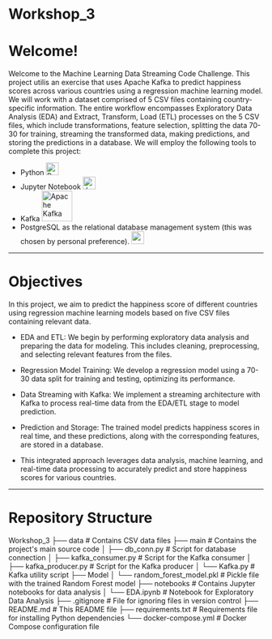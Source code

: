 # Workshop_3
# Welcome!
Welcome to the Machine Learning Data Streaming Code Challenge. This project utilis an exercise that uses Apache Kafka to predict happiness scores across various countries using a regression machine learning model. We will work with a dataset comprised of 5 CSV files containing country-specific information. The entire workflow encompasses Exploratory Data Analysis (EDA) and Extract, Transform, Load (ETL) processes on the 5 CSV files, which include transformations, feature selection, splitting the data 70-30 for training, streaming the transformed data, making predictions, and storing the predictions in a database. We will employ the following tools to complete this project: 
- Python <img src="https://camo.githubusercontent.com/10b1bd6838c581f883d95518a336eea6613b96a55f8b29f7391108633d28c5de/68747470733a2f2f63646e2d69636f6e732d706e672e666c617469636f6e2e636f6d2f3132382f333039382f333039383039302e706e67" alt="Python" width="25"/>
- Jupyter Notebook <img src="https://camo.githubusercontent.com/b077d57822f5450d766a915fd5e97d4f7f0928a0ab6a9d65fc53315bd40b1cbb/68747470733a2f2f75706c6f61642e77696b696d656469612e6f72672f77696b6970656469612f636f6d6d6f6e732f7468756d622f332f33382f4a7570797465725f6c6f676f2e7376672f38383370782d4a7570797465725f6c6f676f2e7376672e706e67" alt="Jupyter Notebook" width="25"/>
- Kafka <img src="https://www.striim.com/wp-content/themes/striim2022/images/connectors_icons/white/kafka.png" alt="Apache Kafka" width="60"/>
- PostgreSQL as the relational database management system (this was chosen by personal preference). <img src="https://camo.githubusercontent.com/da57f50ec8a976bd0704ad504559e1a0ae6f70398a927b1438560c806a45b012/68747470733a2f2f63646e2d69636f6e732d706e672e666c617469636f6e2e636f6d2f3132382f353936382f353936383334322e706e67" width="25"/>
---
# Objectives
In this project, we aim to predict the happiness score of different countries using regression machine learning models based on five CSV files containing relevant data.

- EDA and ETL: We begin by performing exploratory data analysis and preparing the data for modeling. This includes cleaning, preprocessing, and selecting relevant features from the files.

- Regression Model Training: We develop a regression model using a 70-30 data split for training and testing, optimizing its performance.

- Data Streaming with Kafka: We implement a streaming architecture with Kafka to process real-time data from the EDA/ETL stage to model prediction.

- Prediction and Storage: The trained model predicts happiness scores in real time, and these predictions, along with the corresponding features, are stored in a database.

- This integrated approach leverages data analysis, machine learning, and real-time data processing to accurately predict and store happiness scores for various countries.

---
# Repository Structure
Workshop_3
├── data                                # Contains CSV data files
├── main                                # Contains the project's main source code
│   ├── db_conn.py                      # Script for database connection
│   ├── kafka_consumer.py               # Script for the Kafka consumer
│   ├── kafka_producer.py               # Script for the Kafka producer
│   └── Kafka.py                        # Kafka utility script
├── Model
│   └── random_forest_model.pkl         # Pickle file with the trained Random Forest model
├── notebooks                           # Contains Jupyter notebooks for data analysis
│   └── EDA.ipynb                       # Notebook for Exploratory Data Analysis
├── .gitignore                          # File for ignoring files in version control
├── README.md                           # This README file
├── requirements.txt                    # Requirements file for installing Python dependencies
└── docker-compose.yml                  # Docker Compose configuration file


